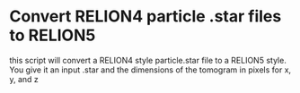 # Convert RELION4 particle .star files to RELION5
this script will convert a RELION4 style particle.star file to a RELION5 style. 
You give it an input .star and the dimensions of the tomogram in pixels for x, y, and z
